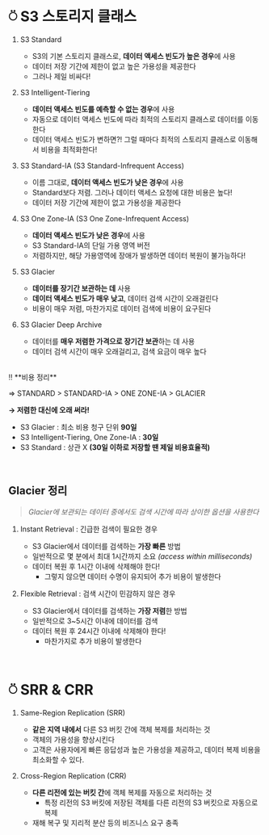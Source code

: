 # ⍥ S3 스토리지 클래스

1. S3 Standard

   - S3의 기본 스토리지 클래스로, **데이터 액세스 빈도가 높은 경우**에 사용
   - 데이터 저장 기간에 제한이 없고 높은 가용성을 제공한다
   - 그러나 제일 비싸다!

2. S3 Intelligent-Tiering

   - **데이터 액세스 빈도를 예측할 수 없는 경우**에 사용
   - 자동으로 데이터 액세스 빈도에 따라 최적의 스토리지 클래스로 데이터를 이동한다
   - 데이터 액세스 빈도가 변하면?! 그럴 때마다 최적의 스토리지 클래스로 이동해서 비용을 최적화한다!

3. S3 Standard-IA (S3 Standard-Infrequent Access)

   - 이름 그대로, **데이터 액세스 빈도가 낮은 경우**에 사용
   - Standard보다 저렴. 그러나 데이터 액세스 요청에 대한 비용은 높다!
   - 데이터 저장 기간에 제한이 없고 가용성을 제공한다

4. S3 One Zone-IA (S3 One Zone-Infrequent Access)

   - **데이터 액세스 빈도가 낮은 경우**에 사용
   - S3 Standard-IA의 단일 가용 영역 버전
   - 저렴하지만, 해당 가용영역에 장애가 발생하면 데이터 복원이 불가능하다!

5. S3 Glacier

   - **데이터를 장기간 보관하는 데** 사용
   - **데이터 액세스 빈도가 매우 낮고**, 데이터 검색 시간이 오래걸린다
   - 비용이 매우 저렴, 마찬가지로 데이터 검색에 비용이 요구된다

6. S3 Glacier Deep Archive
   - 데이터를 **매우 저렴한 가격으로 장기간 보관**하는 데 사용
   - 데이터 검색 시간이 매우 오래걸리고, 검색 요금이 매우 높다

<br>
‼️ **비용 정리**

⇒ STANDARD > STANDARD-IA > ONE ZONE-IA > GLACIER

**→ 저렴한 대신에 오래 써라!**

- S3 Glacier : 최소 비용 청구 단위 **90일**
- S3 Intelligent-Tiering, One Zone-IA : **30일**
- S3 Standard : 상관 X **(30일 이하로 저장할 땐 제일 비용효율적)**

<br>

## Glacier 정리

> _Glacier에 보관되는 데이터 중에서도 검색 시간에 따라 상이한 옵션을 사용한다_

1. Instant Retrieval : 긴급한 검색이 필요한 경우

   - S3 Glacier에서 데이터를 검색하는 **가장 빠른** 방법
   - 일반적으로 몇 분에서 최대 1시간까지 소요 _(access within milliseconds)_
   - 데이터 복원 후 1시간 이내에 삭제해야 한다!
     - 그렇지 않으면 데이터 수명이 유지되어 추가 비용이 발생한다

1. Flexible Retrieval : 검색 시간이 민감하지 않은 경우
   - S3 Glacier에서 데이터를 검색하는 **가장 저렴**한 방법
   - 일반적으로 3~5시간 이내에 데이터를 검색
   - 데이터 복원 후 24시간 이내에 삭제해야 한다!
     - 마찬가지로 추가 비용이 발생한다

<br>

# ⍥ SRR & CRR

1. Same-Region Replication (SRR)

   - **같은 지역 내에서** 다른 S3 버킷 간에 객체 복제를 처리하는 것
   - 객체의 가용성을 향상시킨다
   - 고객은 사용자에게 빠른 응답성과 높은 가용성을 제공하고, 데이터 복제 비용을 최소화할 수 있다.

1. Cross-Region Replication (CRR)
   - **다른 리전에 있는 버킷 간**에 객체 복제를 자동으로 처리하는 것
     - 특정 리전의 S3 버킷에 저장된 객체를 다른 리전의 S3 버킷으로 자동으로 복제
   - 재해 복구 및 지리적 분산 등의 비즈니스 요구 충족
